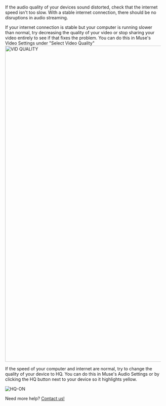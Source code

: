 If the audio quality of your devices sound distorted, check that the internet speed isn't too slow. With a stable internet connection, there should be no disruptions in audio streaming.

If your internet connection is stable but your computer is running slower than normal, try decreasing the quality of your video or stop sharing your video entirely to see if that fixes the problem. You can do this in Muse's Video Settings under "Select Video Quality"
<img width="1020" alt="VID QUALITY" src="https://user-images.githubusercontent.com/7818811/152437373-495d80ac-16fa-433c-bf9b-3ed5ed5e46e5.png">

If the speed of your computer and internet are normal, try to change the quality of your device to HQ. You can do this in Muse's Audio Settings or by clicking the HQ button next to your device so it highlights yellow.

![HQ-ON](https://user-images.githubusercontent.com/7818811/152444160-5ed3a939-6f4a-4678-b5b4-70d7c5a41c35.gif)

Need more help? [Contact us!](https://www.musesessions.co/contact)